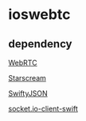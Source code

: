 # ioswebtc

## dependency

[WebRTC](https://github.com/Anakros/WebRTC)

[Starscream](https://github.com/daltoniam/starscream)

[SwiftyJSON](https://github.com/SwiftyJSON/SwiftyJSON)

[socket.io-client-swift](https://github.com/socketio/socket.io-client-swift)
